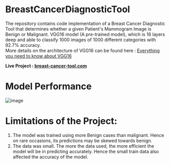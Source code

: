 # **BreastCancerDiagnosticTool**
The repository contains code implementation of a Breast Cancer Diagnostic Tool that determines whether a given Patient's Mammogram Image is Benign or Malignant.
VGG16 model (A pre-trained model), which is 16 layers deep and able to classify 1000 images of 1000 different categories with 92.7% accuracy.<br />
More details on the architecture of VGG16 can be found here : [Everything you need to know about VGG16](https://medium.com/@mygreatlearning/everything-you-need-to-know-about-vgg16-7315defb5918) <br />

  **Live Project : [breast-cancer-tool.com](https://johnthuo1-breast-cancer-tool-streamapp-647vh4.streamlit.app/)** <br/>
 
 # Model Performance 
 
 ![image](https://user-images.githubusercontent.com/108690517/236040775-4b0fda34-8ab7-431f-94f6-53b391a31300.png)

  
  
  # **Limitations of the Project:**
1. The model was trained using more Benign cases than malignant. Hence on rare occasions, its predictions may be skewed towards benign.
2. The data was small. The more the data used, the more efficient the model will be in predicting accurately. Hence the small train data also affected the accuracy of the model.
  

  
 
